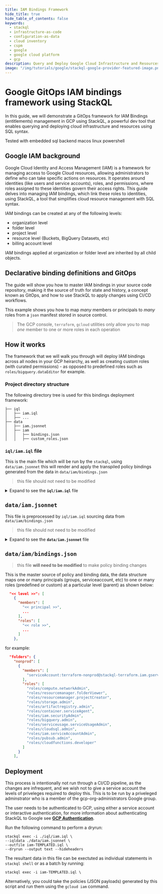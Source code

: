 ```yaml
---
title: IAM Bindings Framework
hide_title: true
hide_table_of_contents: false
keywords:
  - stackql
  - infrastructure-as-code
  - configuration-as-data
  - cloud inventory
  - cspm
  - google
  - google cloud platform
  - gcp
description: Query and Deploy Google Cloud Infrastructure and Resources using SQL
image: "/img/tutorials/google/stackql-google-provider-featured-image.png"
---
```


# Google GitOps IAM bindings framework using StackQL

In this guide, we will demonstrate a GitOps framework for IAM Bindings (entitlements) management in GCP using StackQL, a powerful dev tool that enables querying and deploying cloud infrastructure and resources using SQL syntax.  

Tested with <span class="tutorial_tested_on">embedded sql backend</span> <span class="tutorial_tested_on">macos</span> <span class="tutorial_tested_on">linux</span> <span class="tutorial_tested_on">powershell</span>

## Google IAM background

Google Cloud Identity and Access Management (IAM) is a framework for managing access to Google Cloud resources, allowing administrators to define who can take specific actions on resources. It operates around identities (like users and service accounts), roles, and permissions, where roles assigned to these identities govern their access rights. This guide delves into managing IAM bindings, which link these roles to identities, using StackQL, a tool that simplifies cloud resource management with SQL syntax.  

IAM bindings can be created at any of the following levels:

- organization level
- folder level
- project level
- resource level (Buckets, BigQuery Datasets, etc)
- billing account level

IAM bindings applied at organization or folder level are inherited by all child objects.  

## Declarative binding definitions and GitOps

The guide will show you how to master IAM bindings in your source code repository, making it the source of truth for state and history, a concept known as GitOps, and how to use StackQL to apply changes using CI/CD workflows.   

This example shows you how to map *many* members or principals to *many* roles from a `json` manifest stored in source control.  

> The GCP console, `terraform`, `gcloud` utilities only allow you to map *one* member to one or more roles in each operation  

## How it works

The framework that we will walk you through will deploy IAM bindings across all nodes in your GCP heirarchy, as well as creating custom roles (with curated permissions) - as opposed to predefined roles such as `roles/bigquery.dataEditor` for example.

### Project directory structure

The following directory tree is used for this bindings deployment framework:

```
├── iql
│   ├── iam.iql
│   ├── ...
├── data
│   ├── iam.jsonnet
│   ├── iam
│   │   ├── bindings.json
│   │   ├── custom_roles.json
```

### `iql/iam.iql` file

This is the main file which will be run by the `stackql`, using `data/iam.jsonnet` this will render and apply the transpiled policy bindings generated from the data in `data/iam/bindings.json`

> this file should not need to be modified

<details>

<summary>Expand to see the <b><code>iql/iam.iql</code></b> file</summary>

```sql
/*
     ROOT LEVEL (ORG AND FOLDER) IAM FOR SERVICE ACCOUNTS AND GROUPS
*/
{{ $root := . }}

/*** create custom roles ***/ {{ range .custom_roles }}

INSERT INTO google.iam.`organizations.roles`(
 parent,
 data__role,
 data__roleId )
SELECT   
 '{{ $root.organization_id }}',
 '{"title": "{{ .title }}", "description": "{{ .description }}", "stage": "{{ .stage }}", "includedPermissions": {{ .includedPermissions }}}', 
 '{{ .id }}' 
;{{ end }}

/*** create org role bindings */  

EXEC google.cloudresourcemanager.organizations.setIamPolicy 
@resource = '{{ $root.organization_id }}' 
@@json = '{
  "policy": {
    "bindings": {{ $root.bindings.org }}
   }
}';

/*** create billing role bindings */

EXEC google.cloudbilling.billingAccounts.setIamPolicy 
@resource = '{{ $root.billing_account_id }}' 
@@json = '{
  "policy": {
    "bindings": {{ $root.bindings.billingacct }}
   }
}';

/*** create nonprod folder role bindings */  

EXEC google.cloudresourcemanager.folders.setIamPolicy 
@resource = '{{ $root.nonprod_folder_id }}' 
@@json = '{
  "policy": {
    "bindings": {{ $root.bindings.folders.nonprod }}
   }
}';

/*** create prod folder role bindings */  

EXEC google.cloudresourcemanager.folders.setIamPolicy 
@resource = '{{ $root.prod_folder_id }}' 
@@json = '{
  "policy": {
    "bindings": {{ $root.bindings.folders.prod }}
   }
}';

/*** create datalabs folder role bindings */  

EXEC google.cloudresourcemanager.folders.setIamPolicy 
@resource = '{{ $root.datalabs_folder_id }}' 
@@json = '{
  "policy": {
    "bindings": {{ $root.bindings.folders.datalabs }}
   }
}';

/*** create stackql-audit project level role bindings */  

EXEC google.cloudresourcemanager.folders.setIamPolicy 
@resource = 'projects/stackql-audit' 
@@json = '{
  "policy": {
    "bindings": {{ $root.bindings.projects.stackql_audit }}
   }
}';

/*** create role bindings for buckets in stackql-terraform */ {{ range $root.bindings.buckets }}

-- creating policy bindings for {{ .name }}
EXEC google.storage.buckets.setIamPolicy 
@bucket = '{{ .name }}'
@@json = '{
	"bindings": {{ .data }}
}';
{{ end }}

/*** create role bindings for topics in stackql-audit */ {{ range $root.bindings.topics }}

-- creating policy bindings for {{ .name }}
EXEC google.pubsub.`projects.topics`.setIamPolicy
@resource = '{{ .resource }}'
@@json = '{
	"bindings": {{ .data }}
}';
{{ end }}
```

</details>


## `data/iam.jsonnet`

This file is preprocessed by `iql/iam.iql` sourcing data from `data/iam/bindings.json`

> this file should not need to be modified

<details>

<summary>Expand to see the <b><code>data/iam.jsonnet</code></b> file</summary>

```javascript
// update the following files only:
//   data/iam/custom_roles.json
//   data/iam/bindings.json

// variables
local custom_roles_data = import './data/iam/custom_roles.json';
local bindings_data = import './data/iam/bindings.json';
local organization_id = 'organizations/123466304837';
local billing_account_id = 'billingAccounts/123456-9DFD97-EE2B33';
local nonprod_folder_id = 'folders/1234016945998';
local prod_folder_id = 'folders/123431606453';
local datalabs_folder_id = 'folders/123464988355';
local environments = [{name: 'prod'}, {name: 'nonprod'}, {name: 'datalabs'}];

// DO NOT MODIFY BEYOND THIS POINT

local generate_binding(x) =
	local members = [x for x in x.members];
	std.map(function(r) {"role": r, "members": members} , [x for x in x.roles]);
	
local generate_conditional_binding(x) =
	local members = [x for x in x.members];
	local condition = x.condition;
	std.map(function(r) {"role": r, "members": members, "condition": condition} , [x for x in x.roles]);
	
{
 organization_id: organization_id,
 billing_account_id: billing_account_id,
 nonprod_folder_id: nonprod_folder_id,
 prod_folder_id: prod_folder_id,
 datalabs_folder_id: datalabs_folder_id,
 custom_roles: custom_roles_data,
 environments: environments,
 bindings: {
	org: std.flattenArrays(std.map(generate_binding, bindings_data.org)),
	billingacct: std.flattenArrays(std.map(generate_binding, bindings_data.billingacct)),
	folders: {
		nonprod: std.flattenArrays(std.map(generate_binding, bindings_data.folders.nonprod)),
		prod: std.flattenArrays(std.map(generate_binding, bindings_data.folders.prod)),
		datalabs: std.flattenArrays(std.map(generate_binding, bindings_data.folders.datalabs)),
	},
	projects: {
		stackql_audit: std.flattenArrays(std.map(generate_conditional_binding, bindings_data.projects.stackql_audit)),
	},
	buckets: [
		{
			name: "stackql-tf-prod",
			data: std.flattenArrays(std.map(generate_binding, bindings_data.buckets.stackql_tf_prod)),
		},
		{
			name: "stackql-tf-modules-prod",
			data: std.flattenArrays(std.map(generate_binding, bindings_data.buckets.stackql_tf_modules_prod)),
		},
		{
			name: "stackql-tf-nonprod",
			data: std.flattenArrays(std.map(generate_binding, bindings_data.buckets.stackql_tf_nonprod)),
		},
		{
			name: "stackql-tf-modules-nonprod",
			data: std.flattenArrays(std.map(generate_binding, bindings_data.buckets.stackql_tf_modules_nonprod)),
		},
		{
			name: "stackql-tf-datalabs",
			data: std.flattenArrays(std.map(generate_binding, bindings_data.buckets.stackql_tf_datalabs)),
		},
		{
			name: "stackql-tf-modules-datalabs",
			data: std.flattenArrays(std.map(generate_binding, bindings_data.buckets.stackql_tf_modules_datalabs)),
		},
	],
	topics: [
		{
			name: "stackql-np-log-topic",
			resource: "projects/stackql-audit/topics/stackql-np-log-topic",
			data: std.flattenArrays(std.map(generate_binding, bindings_data.topics.stackql_np_log_topic)),
		},
		{
			name: "stackql-prod-log-topic",
			resource: "projects/stackql-audit/topics/stackql-prod-log-topic",
			data: std.flattenArrays(std.map(generate_binding, bindings_data.topics.stackql_prod_log_topic)),
		},		
	],
 },
} 
```

</details>

## `data/iam/bindings.json`

> this file __will need to be modified__ to make policy binding changes

This is the master source of policy and binding data, the data structure maps one or many principals (groups, serviceaccount, etc) to one or many roles (predefined or custom) at a particular level (parent) as shown below:

```json
  "<< level >>": [
    {
      "members": [
        "<< principal >>",
        ...
      ],
      "roles": [
        "<< role >>",
        ...
      ]
    },
```

for example:

```json
  "folders": {
    "nonprod": [
      {
        "members": [
          "serviceAccount:terraform-nonprod@stackql-terraform.iam.gserviceaccount.com"
        ],
        "roles": [
          "roles/compute.networkAdmin",
          "roles/resourcemanager.folderViewer",
          "roles/resourcemanager.projectCreator",
          "roles/storage.admin",
          "roles/artifactregistry.admin",
          "roles/container.serviceAgent",
          "roles/iam.securityAdmin",
          "roles/bigquery.admin",
          "roles/serviceusage.serviceUsageAdmin",
          "roles/cloudsql.admin",
          "roles/iam.serviceAccountAdmin",
          "roles/pubsub.admin",
          "roles/cloudfunctions.developer"
        ]
      }
    ],
```

## Deployment

This process is intentionally not run through a CI/CD pipeline, as the changes are infrequent, and we wish not to give a service account the levels of priveleges required to deploy this.  This is to be run by a priveleged adminstrator who is a member of the gcp-org-administrators Google group.  

The user needs to be authenticated to GCP, using either a service account or interactive authentication, for more information about authenticating StackQL to Google see [__GCP Authentication__](https://google.stackql.io/providers/google/#authentication).  

Run the following command to perform a dryrun:
```shell
stackql exec -i ./iql/iam.iql \
--iqldata ./data/iam.jsonnet \
--outfile iam-TEMPLATED.iql \
--dryrun --output text --hideheaders
```

The resultant data in this file can be exectuted as individual statements in `stackql shell` or as a batch by running:

```shell
stackql exec -i iam-TEMPLATED.iql \
```
Alternatively, you could take the policies (JSON payloads) generated by this script and run them using the `gcloud iam` command.

